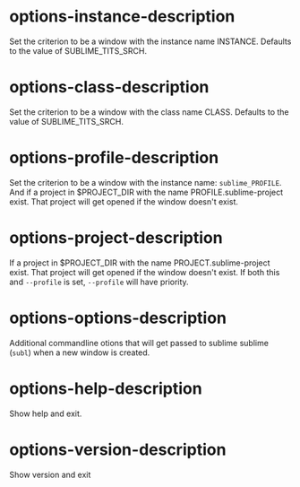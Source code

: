 # options-instance-description
Set the criterion to be a window with the instance name INSTANCE. Defaults to the value of SUBLIME_TITS_SRCH.

# options-class-description
Set the criterion to be a window with the class name CLASS. Defaults to the value of SUBLIME_TITS_SRCH.

# options-profile-description
Set the criterion to be a window with the instance name: `sublime_PROFILE`. And if a project in $PROJECT_DIR with the name PROFILE.sublime-project exist. That project will get opened if the window doesn't exist.

# options-project-description
If a project in $PROJECT_DIR with the name PROJECT.sublime-project exist. That project will get opened if the window doesn't exist. If both this and `--profile` is set, `--profile` will have priority.

# options-options-description
Additional commandline otions that will get passed to sublime sublime (`subl`) when a new window is created.



# options-help-description
Show help and exit.

# options-version-description
Show version and exit

